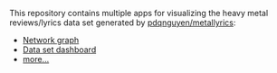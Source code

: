 This repository contains multiple apps for visualizing the heavy metal reviews/lyrics data set generated
by [pdqnguyen/metallyrics](https://github.com/pdqnguyen/metallyrics):

* [Network graph](https://metal-lyrics-network-graph.herokuapp.com/)
* [Data set dashboard](https://metal-lyrics-feature-plots.herokuapp.com/)
* [more...]()
